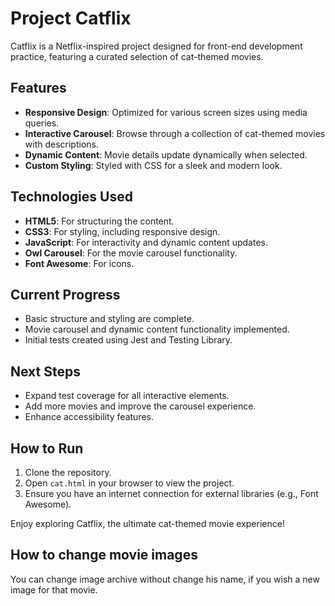 # Project Catflix

Catflix is a Netflix-inspired project designed for front-end development practice, featuring a curated selection of cat-themed movies.

## Features

- **Responsive Design**: Optimized for various screen sizes using media queries.
- **Interactive Carousel**: Browse through a collection of cat-themed movies with descriptions.
- **Dynamic Content**: Movie details update dynamically when selected.
- **Custom Styling**: Styled with CSS for a sleek and modern look.

## Technologies Used

- **HTML5**: For structuring the content.
- **CSS3**: For styling, including responsive design.
- **JavaScript**: For interactivity and dynamic content updates.
- **Owl Carousel**: For the movie carousel functionality.
- **Font Awesome**: For icons.

## Current Progress

- Basic structure and styling are complete.
- Movie carousel and dynamic content functionality implemented.
- Initial tests created using Jest and Testing Library.

## Next Steps

- Expand test coverage for all interactive elements.
- Add more movies and improve the carousel experience.
- Enhance accessibility features.

## How to Run

1. Clone the repository.
2. Open `cat.html` in your browser to view the project.
3. Ensure you have an internet connection for external libraries (e.g., Font Awesome).

Enjoy exploring Catflix, the ultimate cat-themed movie experience!

## How to change movie images

You can change image archive without change his name, if you wish a new image for that movie.
